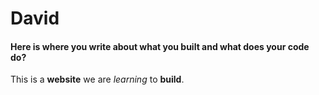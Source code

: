 # David

#### Here is where you write about what you built and what does your code do?
This is a **website** we are *learning* to **build**.
